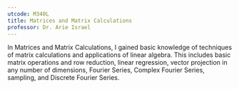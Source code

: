 ```yaml
---
utcode: M340L
title: Matrices and Matrix Calculations
professor: Dr. Arie Israel
---
```

In Matrices and Matrix Calculations, I gained basic knowledge of techniques of matrix calculations and applications of linear algebra. This includes basic matrix operations and row reduction, linear regression, vector projection in any number of dimensions, Fourier Series, Complex Fourier Series, sampling, and Discrete Fourier Series.